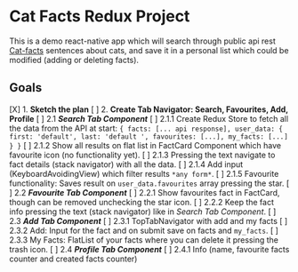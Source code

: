 # Cat Facts Redux Project

This is a demo react-native app which will search through public api rest [Cat-facts](https://alexwohlbruck.github.io/cat-facts/docs/)
sentences about cats, and save it in a personal list which could be modified (adding or deleting facts).

## Goals

[X] 1. **Sketch the plan**
[ ] 2. **Create Tab Navigator: Search, Favourites, Add, Profile**
[ ] 2.1 **_Search Tab Component_**
[ ] 2.1.1 Create Redux Store to fetch all the data from the API at start:
`{ facts: [... api response], user_data: { first: 'default', last: 'default ', favourites: [...], my_facts: [...] } }`
[ ] 2.1.2 Show all results on flat list in FactCard Component which have favourite icon (no functionality yet).
[ ] 2.1.3 Pressing the text navigate to fact details (stack navigator) with all the data.
[ ] 2.1.4 Add input (KeyboardAvoidingView) which filter results `*any form*`.
[ ] 2.1.5 Favourite functionality: Saves result on `user_data.favourites` array pressing the star.
[ ] 2.2 **_Favourite Tab Component_**
[ ] 2.2.1 Show favourites fact in FactCard, though can be removed unchecking the star icon.
[ ] 2.2.2 Keep the fact info pressing the text (stack navigator) like in _Search Tab Component_.
[ ] 2.3 **_Add Tab Component_**
[ ] 2.3.1 TopTabNavigator with add and my facts
[ ] 2.3.2 Add: Input for the fact and on submit save on facts and `my_facts`.
[ ] 2.3.3 My Facts: FlatList of your facts where you can delete it pressing the trash icon.
[ ] 2.4 **_Profile Tab Component_**
[ ] 2.4.1 Info (name, favourite facts counter and created facts counter)
